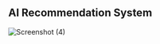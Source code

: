 ## AI Recommendation System
![Screenshot (4)](https://github.com/user-attachments/assets/637afc1b-7148-452a-96b3-b48dc28fa377)
